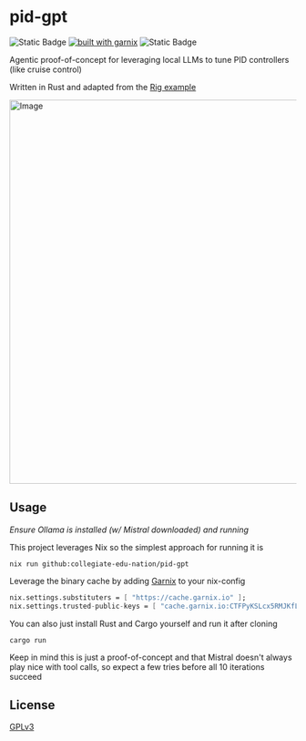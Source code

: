 # pid-gpt

![Static Badge](https://img.shields.io/badge/Platforms-Linux,_macOS-forestgreen?style=for-the-badge)
[![built with garnix](https://img.shields.io/endpoint.svg?url=https%3A%2F%2Fgarnix.io%2Fapi%2Fbadges%2FCollegiate-Edu-Nation%2Fpid-gpt%3Fbranch%3Dmain&style=for-the-badge&color=grey&labelColor=grey)](https://garnix.io/repo/Collegiate-Edu-Nation/pid-gpt)
![Static Badge](https://img.shields.io/badge/Powered_by_Nix-grey?logo=nixOS&logoColor=white&logoSize=auto&style=for-the-badge)

Agentic proof-of-concept for leveraging local LLMs to tune PID controllers (like cruise control)

Written in Rust and adapted from the [Rig example]

<img width="674" alt="Image" src="https://storage.googleapis.com/pid_gpt_img/PID_tuner.png" />

## Usage

_Ensure Ollama is installed (w/ Mistral downloaded) and running_

This project leverages Nix so the simplest approach for running it is

```shell
nix run github:collegiate-edu-nation/pid-gpt
```

Leverage the binary cache by adding [Garnix] to your nix-config

```nix
nix.settings.substituters = [ "https://cache.garnix.io" ];
nix.settings.trusted-public-keys = [ "cache.garnix.io:CTFPyKSLcx5RMJKfLo5EEPUObbA78b0YQ2DTCJXqr9g=" ];
```

You can also just install Rust and Cargo yourself and run it after cloning

```shell
cargo run
```

Keep in mind this is just a proof-of-concept and that Mistral doesn't always play nice with tool calls, so expect a few tries before all 10 iterations succeed

## License

[GPLv3]

[Rig example]: https://github.com/0xPlaygrounds/rig-examples/blob/75d5060397e6247eecc7a637fc0291171c08de94/pid_controller_tuner_example/src/main.rs
[Garnix]: https://garnix.io/
[GPLv3]: COPYING
